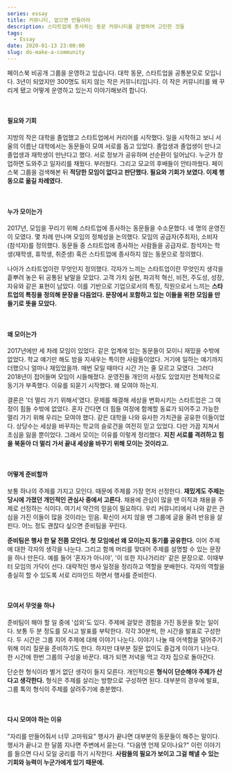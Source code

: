 ```yaml
---
series: essay
title: 커뮤니티, 없으면 만들어라
description: 스타트업에 종사하는 동문 커뮤니티를 운영하며 고민한 것들
tags:
  - Essay
date: 2020-01-13 23:00:00
slug: do-make-a-community
---
```


페이스북 비공개 그룹을 운영하고 있습니다. 대학 동문, 스타트업을 공통분모로 모입니다. 3년이 되었지만 300명도 되지 않는 작은 커뮤니티입니다. 이 작은 커뮤니티를 왜 꾸리게 됐고 어떻게 운영하고 있는지 이야기해보려 합니다.

<br/>

#### 필요와 기회
지방의 작은 대학을 졸업했고 스타트업에서 커리어를 시작했다. 일을 시작하고 보니 서울의 이름난 대학에서는 동문들이 모여 서로를 돕고 있었다. 졸업생과 졸업생이 만나고 졸업생과 재학생이 만난다고 했다. 서로 정보가 공유하며 선순환이 일어났다. 누군가 창업하면 도와주고 일자리를 채웠다. 부러웠다. 그리고 모교의 후배들이 안타까웠다. 페이스북 그룹을 검색해본 뒤 **적당한 모임이 없다고 판단했다. 필요와 기회가 보였다. 이제 행동으로 옮길 차례였다.**

<br/>

#### 누가 모이는가
2017년, 모임을 꾸리기 위해 스타트업에 종사하는 동문들을 수소문했다. 네 명의 운영진이 모였다. 몇 차례 만나며 모임의 정체성을 논의했다. 모임의 공급자(주최자), 소비자(참석자)를 정의했다. 동문들 중 스타트업에 종사하는 사람들을 공급자로. 참석자는 학생(재학생, 휴학생, 취준생) 혹은 스타트업에 종사하지 않는 동문으로 정의했다.

나아가 스타트업이란 무엇인지 정의했다. 각자가 느끼는 스타트업이란 무엇인지 생각을 흩뿌려 놓은 뒤 공통된 낱말을 모았다. 고객 가치 실현, 파괴적 혁신, 비전, 주도성, 성장, 자유와 같은 표현이 남았다. 이를 기반으로 기업으로서의 특징, 직원으로서 느끼는 **스타트업의 특징을 정의해 문장을 다듬었다. 문장에서 포함하고 있는 이들을 위한 모임을 만들기로 뜻을 모았다.**

<br/>

#### 왜 모이는가
2017년에만 세 차례 모임이 있었다. 같은 업계에 있는 동문들이 모이니 재밌을 수밖에 없었다. 학교 얘기만 해도 밤을 지새우는 특이한 사람들이었다. 거기에 일하는 얘기까지 더했으니 얼마나 재밌었을까. 매번 모일 때마다 시간 가는 줄 모르고 모였다. 그러다 2018년이 접어들며 모임이 시들해졌다. 운영진들 개인의 사정도 있었지만 전체적으로 동기가 부족했다. 이유를 되묻기 시작했다. 왜 모여야 하는지.

결론은 '더 멀리 가기 위해서'였다. 문제를 해결해 세상을 변화시키는 스타트업은 그 여정이 힘들 수밖에 없었다. 혼자 간다면 더 힘들 여정에 함께할 동료가 되어주고 가능한 멀리 가기 위해 우리는 모여야 했다. 같은 대학을 나와 유사한 가치관을 공유한 이들이었다. 상당수는 세상을 바꾸자는 학교의 슬로건을 여전히 믿고 있었다. 다만 가끔 지쳐서 초심을 잃을 뿐이었다. 그래서 모이는 이유를 이렇게 정리했다. **지친 서로를 격려하고 힘을 북돋아 더 멀리 가서 끝내 세상을 바꾸기 위해 모이는 것이라고.**

<br/>

#### 어떻게 준비할까
보통 하나의 주제를 가지고 모인다. 때문에 주제를 가장 먼저 선정한다. **재밌게도 주제는 당시에 가졌던 개인적인 관심사 중에서 고른다.** 채용에 관심이 많을 땐 이직과 채용을 주제로 선정하는 식이다. 여기서 약간의 믿음이 필요하다. 우리 커뮤니티에서 나와 같은 관심을 가진 이들이 많을 것이라는 믿음. 확신이 서지 않을 땐 그룹에 글을 올려 반응을 살핀다. 어느 정도 괜찮다 싶으면 준비팀을 꾸린다.

**준비팀은 행사 한 달 전쯤 모인다. 첫 모임에선 왜 모이는지 동기를 공유한다.** 이어 주제에 대한 각자의 생각을 나눈다. 그리고 함께 머리를 맞대어 주제를 설명할 수 있는 문장을 하나 만든다. 예를 들어 '혼자가 아니야', '이 또한 지나가리라' 같은 문장으로. 이때부터 모임의 가닥이 선다. 대략적인 행사 일정을 정리하고 역할을 분배한다. 각자의 역할을 충실히 할 수 있도록 서로 리마인드 하면서 행사를 준비한다.

<br/>

#### 모여서 무엇을 하나
준비팀이 해야 할 일 중에 '섭외'도 있다. 주제에 걸맞은 경험을 가진 동문을 찾는 일이다. 보통 두 분 정도를 모시고 발표를 부탁한다. 각각 30분씩, 한 시간을 발표로 구성한다. 두 시간은 그룹 지어 주제에 대해 이야기 나눈다. 이야기 나눌 때 어색함을 덜어주기 위해 미리 질문을 준비하기도 한다. 하지만 대부분 질문 없이도 즐겁게 이야기 나눈다. 한 시간에 한번 그룹의 구성을 바꾼다. 때가 되면 저녁을 먹고 각자 집으로 돌아간다.

단순한 형식이라 별거 없단 생각이 들지 모른다. 개인적으론 **형식이 단순해야 주제가 산다고 생각한다.** 형식은 주제를 살리는 방향으로 구성하면 된다. 대부분의 경우에 발표, 그룹 톡의 형식이 주제를 살려주기에 충분했다.

<br/>

#### 다시 모여야 하는 이유
"자리를 만들어줘서 너무 고마워요" 행사가 끝나면 대부분의 동문들이 해주는 말이다. 행사가 끝나고 한 달쯤 지나면 주변에서 묻는다. "다음엔 언제 모이나요?" 이런 이야기를 들으면 다시 모일 궁리를 하기 시작한다. **사람들의 필요가 보이고 그걸 해낼 수 있는 기회와 능력이 누군가에게 있기 때문에.**
